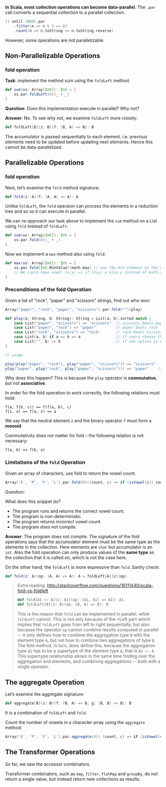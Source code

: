 **In Scala, most collection operations can become data-parallel**. The `.par` call converts a sequential collection to a parallel collection.

```scala
(1 until 1000).par
    .filter(n => n % 3 == 0)
    .count(n => n.toString == n.toString.reverse)
```
However, some operations are not parallelizable.

## Non-Parallelizable Operations

### fold operation

**Task**: implement the method sum using the `foldLeft` method.
```scala
def sum(xs: Array[Int]): Int = {
    xs.par.foldLeft(0)(_ + _)
}
```
**Question**: Does this implementation execute in parallel? Why not?

**Answer**: No. To see why not, we examine `foldLeft` more closely:

```scala
def foldLeft[B](z: B)(f: (B, A) => B): B
```
The accumulator is passed sequentially to each element. i.e. previous elements need to be updated before updating next elements. Hence this cannot be data-parallelized.

## Parallelizable Operations

### fold operation

Next, let’s examine the `fold` method signature:
```scala
def fold(z: A)(f: (A, A) => A): A
```

Unlike `foldLeft`, the `fold` operaion can process the elements in a reduction tree and so so it can execute in parallel.

We can re-approach our task above to implement the `sum` method on a List using `fold` instead of `foldLeft`: 

```scala
def sum(xs: Array[Int]): Int = {
    xs.par.fold(0)(_ + _)
}
```

Now we implement a `max` method also using `fold`:
```scala
def max(xs: Array[Int]): Int = {
    xs.par.fold(Int.MinValue)(math.max) // use the min-element as the neutral element, and max func for folding.
    // We could have used: (x,y) => if (x>y) x else y instead of math.max
}
```

### Preconditions of the fold Operation
Given a list of "rock", "paper" and "scissors" strings, find out who won:
```scala
Array("paper", "rock", "paper", "scissors").par.fold("")(play)

def play(a: String, b: String): String = List(a, b).sorted match {
    case List("paper", "scissors") => "scissors"  // scissors beats papers
    case List("paper", "rock") => "paper"         // paper beats rock
    case List("rock", "scissors") => "rock"       // rock beats scissors
    case List(a, b) if a == b => a                // if users choose the same options
    case List("", b) => b                         // if one option is empty
}

// usage

play(play("paper", "rock"), play("paper", "scissors")) == "scissors" 
play("paper", play("rock", play("paper", "scissors"))) == "paper"    // same play but reorganized. Hence different answer.
```
Why does this happen? This is because the `play` operator is **commutative**, but not **associative**.

In order for the fold operation to work correctly, the following relations must hold:

```
f(a, f(b, c)) == f(f(a, b), c)
f(z, a) == f(a, z) == a
```
We say that the neutral element `z` and the binary operator `f` must form a **monoid**.

Commutativity does not matter for fold – the following relation is not necessary:
```
f(a, b) == f(b, a)
```

### Limitations of the `fold` Operation

Given an array of characters, use fold to return the vowel count:
```scala
Array('E', 'P', 'F', 'L').par.fold(0)((count, c) => if (isVowel(c)) count + 1 else count)
```

Question:

What does this snippet do?

* The program runs and returns the correct vowel count.
* The program is non-deterministic.
* The program returns incorrect vowel count.
* The program does not compile.

**Answer**:
The program does not compile. The signature of the fold operations says that the accumulator element must be the same type as the elements in the collection. Here elements are `char` but accumulator is an `int`. Also the fold operation can only produce values of the **same type** as the collection that it is called on, which is not the case here.


On the other hand, the `foldLeft` is more expressive than `fold`. Sanity check:
```scala
def fold(z: A)(op: (A, A) => A): A = foldLeft[A][z](op)
```

> Extra reading: http://stackoverflow.com/questions/16111440/scala-fold-vs-foldleft
> ```scala
> def fold[A1 >: A](z: A1)(op: (A1, A1) => A1): A1
> def foldLeft[B](z: B)(op: (B, A) => B): B
> ```
> This is the reason that `fold` can be implemented in parallel, while `foldLeft` cannot. This is not only because of the *Left part which implies that `foldLeft` goes from left to right sequentially, but also because the operator `op` cannot combine results computed in parallel -- it only defines how to combine the aggregation type `B` with the element type `A`, but not how to combine two aggregations of type `B`. The fold method, in turn, does define this, because the aggregation type `A1` has to be a supertype of the element type `A`, that is `A1 >: A`. This supertype relationship allows in the same time folding over the aggregation and elements, and combining aggregations -- both with a single operator.


## The aggregate Operation

Let’s examine the aggregate signature:
```scala
def aggregate[B](z: B)(f: (B, A) => B, g: (B, B) => B): B
```
It is a combination of `foldLeft` and `fold`.

Count the number of vowels in a character array using the `aggregate` method:

```scala
Array('E', 'P', 'F', 'L').par.aggregate(0)( (count, c) => if (isVowel(c)) count + 1 else count, _ + _ )
```

## The Transformer Operations

So far, we saw the accessor combinators.

Transformer combinators, such as `map`, `filter`, `flatMap` and `groupBy`, do not return a single value, but instead return new collections as results.

